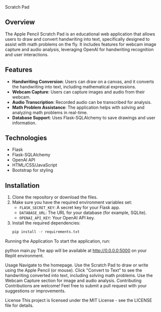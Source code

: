 Scratch Pad
## Overview
The Apple Pencil Scratch Pad is an educational web application that allows users to draw and convert handwriting into text, specifically designed to assist with math problems on the fly. It includes features for webcam image capture and audio analysis, leveraging OpenAI for handwriting recognition and user interactions.
## Features
- **Handwriting Conversion**: Users can draw on a canvas, and it converts the handwriting into text, including mathematical expressions.
- **Webcam Capture**: Users can capture images and audio from their webcam.
- **Audio Transcription**: Recorded audio can be transcribed for analysis.
- **Math Problem Assistance**: The application helps with solving and analyzing math problems in real-time.
- **Database Support**: Uses Flask-SQLAlchemy to save drawings and user information.
## Technologies
- Flask
- Flask-SQLAlchemy
- OpenAI API
- HTML/CSS/JavaScript
- Bootstrap for styling
## Installation
1. Clone the repository or download the files.
2. Make sure you have the required environment variables set:
   - `FLASK_SECRET_KEY`: A secret key for your Flask app.
   - `DATABASE_URL`: The URL for your database (for example, SQLite).
   - `OPENAI_API_KEY`: Your OpenAI API key.
3. Install the required dependencies:
   ```bash
   pip install -r requirements.txt
Running the Application
To start the application, run:

python main.py
The app will be available at http://0.0.0.0:5000 on your Replit environment.

Usage
Navigate to the homepage.
Use the Scratch Pad to draw or write using the Apple Pencil (or mouse).
Click "Convert to Text" to see the handwriting converted into text, including solving math problems.
Use the Webcam Capture section for image and audio analysis.
Contributing
Contributions are welcome! Feel free to submit a pull request with your suggestions or improvements.

License
This project is licensed under the MIT License - see the LICENSE file for details.